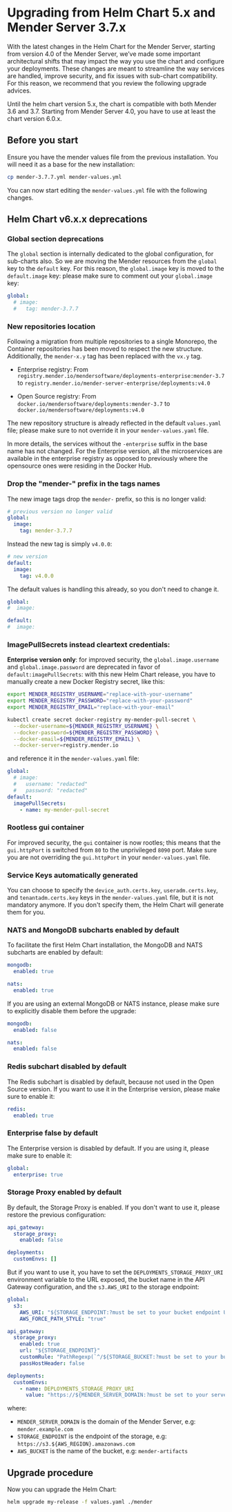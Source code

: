 # Upgrading from Helm Chart 5.x and Mender Server 3.7.x

With the latest changes in the Helm Chart for the Mender Server,
starting from version 4.0 of the Mender Server, we’ve made some important
architectural shifts that may impact the way you use the chart and configure
your deployments. These changes are meant to streamline the way
services are handled, improve security, and fix issues with
sub-chart compatibility. For this reason, we recommend that you review the
following upgrade advices.

Until the helm chart version 5.x, the chart is compatible with both
Mender 3.6 and 3.7. Starting from Mender Server 4.0, you have to use at least the
chart version 6.0.x.

## Before you start
Ensure you have the mender values file from the previous installation.
You will need it as a base for the new installation:

```bash
cp mender-3.7.7.yml mender-values.yml
```

You can now start editing the `mender-values.yml` file with the following
changes.

## Helm Chart v6.x.x deprecations

### Global section deprecations
The `global` section is internally dedicated to the global configuration,
for sub-charts also. So we are moving the Mender resources from the `global`
key to the `default` key. For this reason, the `global.image` key is
moved to the `default.image` key: please make sure to comment out
your `global.image` key:
```yaml
global:
  # image:
  #   tag: mender-3.7.7
```

### New repositories location
Following a migration from multiple repositories to a single Monorepo, the
Container repositories has been moved to respect the new structure.
Additionally, the `mender-x.y` tag has been replaced with the `vx.y` tag.
* Enterprise registry:
  From `registry.mender.io/mendersoftware/deployments-enterprise:mender-3.7`
  to `registry.mender.io/mender-server-enterprise/deployments:v4.0`

* Open Source registry:
  From `docker.io/mendersoftware/deployments:mender-3.7`
  to `docker.io/mendersoftware/deployments:v4.0`

The new repository structure is already reflected in the default `values.yaml`
file; please make sure to not override it in your `mender-values.yaml` file.

In more details, the services without the `-enterprise` suffix in the
base name has not changed.
For the Enterprise version, all the microservices are available in the
enterprise registry as opposed to previously where the opensource ones
were residing in the Docker Hub.

### Drop the "mender-" prefix in the tags names
The new image tags drop the `mender-` prefix, so this is no longer valid:

```yaml
# previous version no longer valid
global:
  image:
    tag: mender-3.7.7
```
Instead the new tag is simply `v4.0.0`:

```yaml
# new version
default:
  image:
    tag: v4.0.0
```
The default values is handling this already, so you don't need to change it.

```yaml
global:
#  image:

default:
#  image:
```


### ImagePullSecrets instead cleartext credentials:
**Enterprise version only**: for improved security, the `global.image.username`
and `global.image.password` are deprecated in favor of `default:imagePullSecrets`:
with this new Helm Chart release, you have to manually create a new Docker
Registry secret, like this:
```bash
export MENDER_REGISTRY_USERNAME="replace-with-your-username"
export MENDER_REGISTRY_PASSWORD="replace-with-your-password"
export MENDER_REGISTRY_EMAIL="replace-with-your-email"

kubectl create secret docker-registry my-mender-pull-secret \
  --docker-username=${MENDER_REGISTRY_USERNAME} \
  --docker-password=${MENDER_REGISTRY_PASSWORD} \
  --docker-email=${MENDER_REGISTRY_EMAIL} \
  --docker-server=registry.mender.io
```
and reference it in the `mender-values.yaml` file:

```yaml
global:
  # image:
  #   username: "redacted"
  #   password: "redacted"
default:
  imagePullSecrets:
    - name: my-mender-pull-secret
```

### Rootless gui container
For improved security, the `gui` container is now rootles; this means that
the `gui.httpPort` is switched from `80` to the unprivileged `8090` port.
Make sure you are not overriding the `gui.httpPort` in your
`mender-values.yaml` file.

### Service Keys automatically generated
You can choose to specify the `device_auth.certs.key`,
`useradm.certs.key`, and `tenantadm.certs.key` keys in
the `mender-values.yaml` file, but it is not mandatory anymore.
If you don't specify them, the Helm Chart will generate them for you.

### NATS and MongoDB subcharts enabled by default
To facilitate the first Helm Chart installation, the MongoDB and NATS
subcharts are enabled by default:
```yaml
mongodb:
  enabled: true

nats:
  enabled: true
```
If you are using an external MongoDB or NATS instance, please make sure to
explicitly disable them before the upgrade:
```yaml
mongodb:
  enabled: false

nats:
  enabled: false
```

### Redis subchart disabled by default
The Redis subchart is disabled by default, because not used in the Open
Source version. If you want to use it in the Enterprise version, please
make sure to enable it:
```yaml
redis:
  enabled: true
```

### Enterprise false by default
The Enterprise version is disabled by default. If you are using it, please
make sure to enable it:
```yaml
global:
  enterprise: true
```

### Storage Proxy enabled by default
By default, the Storage Proxy is enabled. If you don't want to use it, please
restore the previous configuration:
```yaml
api_gateway:
  storage_proxy:
    enabled: false

deployments:
  customEnvs: []
```

But if you want to use it, you have to set the `DEPLOYMENTS_STORAGE_PROXY_URI`
environment variable to the URL exposed, the bucket name in the
API Gateway configuration, and the `s3.AWS_URI` to the storage endpoint:
```yaml
global:
  s3:
    AWS_URI: "${STORAGE_ENDPOINT:?must be set to your bucket endpoint URL}"
    AWS_FORCE_PATH_STYLE: "true"

api_gateway:
  storage_proxy:
    enabled: true
    url: "${STORAGE_ENDPOINT}"
    customRule: "PathRegexp(`^/${STORAGE_BUCKET:?must be set to your bucket name}`)"
    passHostHeader: false

deployments:
  customEnvs:
    - name: DEPLOYMENTS_STORAGE_PROXY_URI
      value: "https://${MENDER_SERVER_DOMAIN:?must be set to your server domain}"
```

where:
* `MENDER_SERVER_DOMAIN` is the domain of the Mender Server, e.g:
  `mender.example.com`
* `STORAGE_ENDPOINT` is the endpoint of the storage, e.g:
  `https://s3.${AWS_REGION}.amazonaws.com`
* `AWS_BUCKET` is the name of the bucket, e.g: `mender-artifacts`


## Upgrade procedure
Now you can upgrade the Helm Chart:

```bash
helm upgrade my-release -f values.yaml ./mender
```
